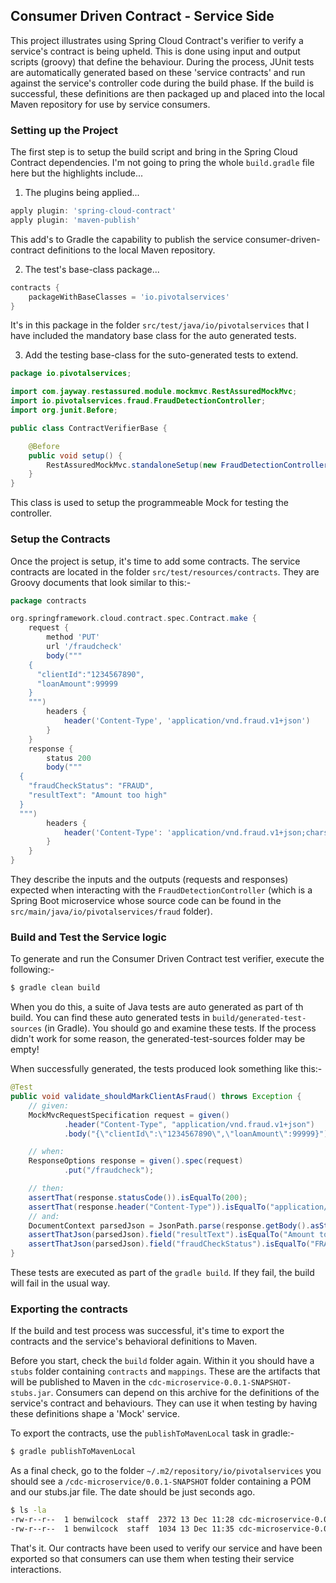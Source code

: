 ## Consumer Driven Contract - Service Side

This project illustrates using Spring Cloud Contract's verifier to verify a service's contract is being upheld. This is done using input and output scripts (groovy) that define the behaviour. During the process, JUnit tests are automatically generated based on these 'service contracts' and run against the service's controller code during the build phase. If the build is successful, these definitions are then packaged up and placed into the local Maven repository for use by service consumers.

### Setting up the Project

The first step is to setup the build script and bring in the Spring Cloud Contract dependencies. I'm not going to pring the whole `build.gradle` file here but the highlights include...

1. The plugins being applied...

  ```groovy
  apply plugin: 'spring-cloud-contract'
  apply plugin: 'maven-publish'
  ```

  This add's to Gradle the capability to publish the service consumer-driven-contract definitions to the local Maven repository.

2. The test's base-class package...

  ```groovy
  contracts {
      packageWithBaseClasses = 'io.pivotalservices'
  }
  ```

  It's in this package in the folder `src/test/java/io/pivotalservices` that I have included the mandatory base class for the auto generated tests.

3. Add the testing base-class for the suto-generated tests to extend.

  ```java
  package io.pivotalservices;

  import com.jayway.restassured.module.mockmvc.RestAssuredMockMvc;
  import io.pivotalservices.fraud.FraudDetectionController;
  import org.junit.Before;

  public class ContractVerifierBase {

      @Before
      public void setup() {
          RestAssuredMockMvc.standaloneSetup(new FraudDetectionController()); // Set up the programmable Mock for the Controller.
      }
  }
  ```

  This class is used to setup the programmeable Mock for testing the controller.

### Setup the Contracts

Once the project is setup, it's time to add some contracts. The service contracts are located in the folder `src/test/resources/contracts`. They are Groovy documents that look similar to this:-

```groovy
package contracts

org.springframework.cloud.contract.spec.Contract.make {
    request {
        method 'PUT'
        url '/fraudcheck'
        body("""
    {
      "clientId":"1234567890",
      "loanAmount":99999
    }
    """)
        headers {
            header('Content-Type', 'application/vnd.fraud.v1+json')
        }
    }
    response {
        status 200
        body("""
  {
    "fraudCheckStatus": "FRAUD",
    "resultText": "Amount too high"
  }
  """)
        headers {
            header('Content-Type': 'application/vnd.fraud.v1+json;charset=UTF-8')
        }
    }
}
```

They describe the inputs and the outputs (requests and responses) expected when interacting with the `FraudDetectionController` (which is a Spring Boot microservice whose source code can be found in the `src/main/java/io/pivotalservices/fraud` folder).

### Build and Test the Service logic

To generate and run the Consumer Driven Contract test verifier, execute the following:-

````bash
$ gradle clean build
````

When you do this, a suite of Java tests are auto generated as part of th build. You can find these auto generated tests in `build/generated-test-sources` (in Gradle). You should go and examine these tests. If the process didn't work for some reason, the generated-test-sources folder may be empty!

When successfully generated, the tests produced look something like this:-

```java
@Test
public void validate_shouldMarkClientAsFraud() throws Exception {
    // given:
    MockMvcRequestSpecification request = given()
            .header("Content-Type", "application/vnd.fraud.v1+json")
            .body("{\"clientId\":\"1234567890\",\"loanAmount\":99999}");

    // when:
    ResponseOptions response = given().spec(request)
            .put("/fraudcheck");

    // then:
    assertThat(response.statusCode()).isEqualTo(200);
    assertThat(response.header("Content-Type")).isEqualTo("application/vnd.fraud.v1+json;charset=UTF-8");
    // and:
    DocumentContext parsedJson = JsonPath.parse(response.getBody().asString());
    assertThatJson(parsedJson).field("resultText").isEqualTo("Amount too high");
    assertThatJson(parsedJson).field("fraudCheckStatus").isEqualTo("FRAUD");
}
```

These tests are executed as part of the `gradle build`. If they fail, the build will fail in the usual way.

### Exporting the contracts

If the build and test process was successful, it's time to export the contracts and the service's behavioral definitions to Maven.

Before you start, check the `build` folder again. Within it you should have a `stubs` folder containing `contracts` and `mappings`. These are the artifacts that will be published to Maven in the `cdc-microservice-0.0.1-SNAPSHOT-stubs.jar`. Consumers can depend on this archive for the definitions of the service's contract and behaviours. They can use it when testing by having these definitions shape a 'Mock' service.

To export the contracts, use the `publishToMavenLocal` task in gradle:-

```bash
$ gradle publishToMavenLocal
```

As a final check, go to the folder `~/.m2/repository/io/pivotalservices` you should see a `/cdc-microservice/0.0.1-SNAPSHOT` folder containing a POM and our stubs.jar file. The date should be just seconds ago.

```bash
$ ls -la
-rw-r--r--  1 benwilcock  staff  2372 13 Dec 11:28 cdc-microservice-0.0.1-SNAPSHOT-stubs.jar
-rw-r--r--  1 benwilcock  staff  1034 13 Dec 11:35 cdc-microservice-0.0.1-SNAPSHOT.pom
```

That's it. Our contracts have been used to verify our service and have been exported so that consumers can use them when testing their service interactions.
